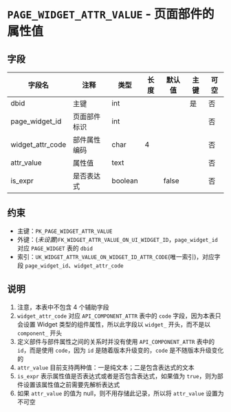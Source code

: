 # `PAGE_WIDGET_ATTR_VALUE` - 页面部件的属性值

## 字段

| 字段名           | 注释         | 类型    | 长度 | 默认值 | 主键 | 可空 |
| ---------------- | ------------ | ------- | ---- | ------ | ---- | ---- |
| dbid             | 主键         | int     |      |        | 是   | 否   |
| page_widget_id   | 页面部件标识 | int     |      |        |      | 否   |
| widget_attr_code | 部件属性编码 | char    | 4    |        |      | 否   |
| attr_value       | 属性值       | text    |      |        |      | 否   |
| is_expr          | 是否表达式   | boolean |      | false  |      | 否   |

## 约束

* 主键：`PK_PAGE_WIDGET_ATTR_VALUE`
* 外键：(*未设置*)`FK_WIDGET_ATTR_VALUE_ON_UI_WIDGET_ID`，`page_widget_id` 对应 `PAGE_WIDGET` 表的 `dbid`
* 索引：`UK_WIDGET_ATTR_VALUE_ON_WIDGET_ID_ATTR_CODE`(唯一索引)，对应字段 `page_widget_id`、`widget_attr_code`

## 说明

1. 注意，本表中不包含 4 个辅助字段
2. `widget_attr_code` 对应 `API_COMPONENT_ATTR` 表中的 `code` 字段，因为本表只会设置 Widget 类型的组件属性，所以此字段以 `widget_` 开头，而不是以 `component_` 开头
3. 定义部件与部件属性之间的关系时并没有使用 `API_COMPONENT_ATTR` 表中的 `id`，而是使用 `code`，因为 `id` 是随着版本升级变的，`code` 是不随版本升级变化的
4. `attr_value` 目前支持两种值：一是纯文本；二是包含表达式的文本
5. `is_expr` 表示属性值是否表达式或者是否包含表达式，如果值为 `true`，则为部件设置该属性值之前需要先解析表达式
6. 如果 `attr_value` 的值为 null，则不用存储此记录，所以将 `attr_value` 设置为不可空
